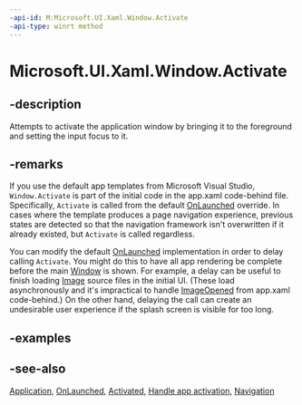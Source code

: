 ```yaml
---
-api-id: M:Microsoft.UI.Xaml.Window.Activate
-api-type: winrt method
---
```


<!-- Method syntax
public void Activate()
-->

# Microsoft.UI.Xaml.Window.Activate

## -description

Attempts to activate the application window by bringing it to the foreground and setting the input focus to it.

## -remarks

If you use the default app templates from Microsoft Visual Studio, `Window.Activate` is part of the initial code in the app.xaml code-behind file. Specifically, `Activate` is called from the default [OnLaunched](application_onlaunched_859642554.md) override. In cases where the template produces a page navigation experience, previous states are detected so that the navigation framework isn't overwritten if it already existed, but `Activate` is called regardless.

You can modify the default [OnLaunched](application_onlaunched_859642554.md) implementation in order to delay calling `Activate`. You might do this to have all app rendering be complete before the main [Window](window.md) is shown. For example, a delay can be useful to finish loading [Image](../microsoft.ui.xaml.controls/image.md) source files in the initial UI. (These load asynchronously and it's impractical to handle [ImageOpened](../microsoft.ui.xaml.controls/image_imageopened.md) from app.xaml code-behind.) On the other hand, delaying the call can create an undesirable user experience if the splash screen is visible for too long.

## -examples

## -see-also

[Application](application.md), [OnLaunched](application_onlaunched_859642554.md), [Activated](window_activated.md), [Handle app activation](/windows/uwp/launch-resume/activate-an-app), [Navigation](/windows/uwp/layout/navigation-basics)
